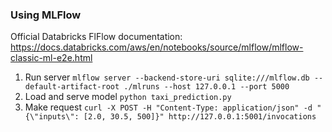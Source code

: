 ### Using MLFlow

Official Databricks FlFlow documentation: https://docs.databricks.com/aws/en/notebooks/source/mlflow/mlflow-classic-ml-e2e.html


1. Run server ```mlflow server --backend-store-uri sqlite:///mlflow.db --default-artifact-root ./mlruns --host 127.0.0.1 --port 5000```
2. Load and serve model ```python taxi_prediction.py```
3. Make request ```curl -X POST -H "Content-Type: application/json" -d "{\"inputs\": [2.0, 30.5, 500]}" http://127.0.0.1:5001/invocations```